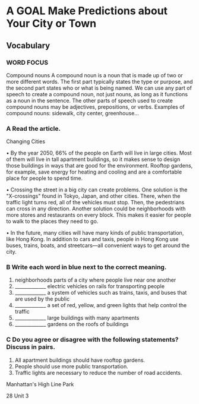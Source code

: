 # A GOAL Make Predictions about Your City or Town

## Vocabulary

### WORD FOCUS
Compound nouns
A compound noun is a noun that is made up of two or more different words. The first part typically states the type or purpose, and the second part states who or what is being named. We can use any part of speech to create a compound noun, not just nouns, as long as it functions as a noun in the sentence. The other parts of speech used to create compound nouns may be adjectives, prepositions, or verbs. Examples of compound nouns: sidewalk, city center, greenhouse...

### A Read the article.

Changing Cities

• By the year 2050, 66% of the people on Earth will live in large cities. Most of them will live in tall apartment buildings, so it makes sense to design those buildings in ways that are good for the environment. Rooftop gardens, for example, save energy for heating and cooling and are a comfortable place for people to spend time.

• Crossing the street in a big city can create problems. One solution is the "X-crossings" found in Tokyo, Japan, and other cities. There, when the traffic light turns red, all of the vehicles must stop. Then, the pedestrians can cross in any direction. Another solution could be neighborhoods with more stores and restaurants on every block. This makes it easier for people to walk to the places they need to go.

• In the future, many cities will have many kinds of public transportation, like Hong Kong. In addition to cars and taxis, people in Hong Kong use buses, trains, boats, and streetcars—all convenient ways to get around the city.

### B Write each word in blue next to the correct meaning.

1. neighborhoods parts of a city where people live near one another
2. _____________ electric vehicles on rails for transporting people
3. _____________ a system of vehicles such as trains, taxis, and buses that are used by the public
4. _____________ a set of red, yellow, and green lights that help control the traffic
5. _____________ large buildings with many apartments
6. _____________ gardens on the roofs of buildings

### C Do you agree or disagree with the following statements? Discuss in pairs.

1. All apartment buildings should have rooftop gardens.
2. People should use more public transportation.
3. Traffic lights are necessary to reduce the number of road accidents.

Manhattan's High Line Park

28 Unit 3